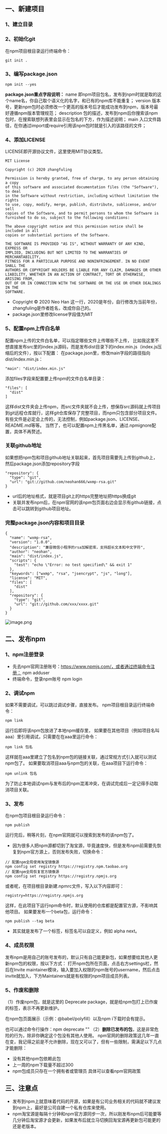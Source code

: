 ## 一、新建项目
### 1、建立目录
### 2、初始化git
在npm项目根目录运行终端命令：
```
git init .
```
### 3、编写package.json
```
npm init --yes
```
**package.json重点字段说明：**
name 即npm项目包名，发布到npm时就是取的这个name名，你自己取个语义化的名字，和已有的npm库不能重复；
version 版本号，更新npm包时必须修改一个更高的版本号后才能成功发布到npm，版本号最好遵循npm版本管理规范；
description 包的描述，发布到npm后你搜索该npm包时，在搜索联想列表里会显示在包名的下方，作为描述说明；
main 入口文件路径，在你通过import或require引用该npm包时就是引入的该路径的文件；
### 4、添加LICENSE
LICENSE即开源协议文件，这里使用MIT协议类型。
```
MIT License

Copyright (c) 2020 zhangfuling

Permission is hereby granted, free of charge, to any person obtaining a copy
of this software and associated documentation files (the "Software"), to deal
in the Software without restriction, including without limitation the rights
to use, copy, modify, merge, publish, distribute, sublicense, and/or sell
copies of the Software, and to permit persons to whom the Software is
furnished to do so, subject to the following conditions:

The above copyright notice and this permission notice shall be included in all
copies or substantial portions of the Software.

THE SOFTWARE IS PROVIDED "AS IS", WITHOUT WARRANTY OF ANY KIND, EXPRESS OR
IMPLIED, INCLUDING BUT NOT LIMITED TO THE WARRANTIES OF MERCHANTABILITY,
FITNESS FOR A PARTICULAR PURPOSE AND NONINFRINGEMENT. IN NO EVENT SHALL THE
AUTHORS OR COPYRIGHT HOLDERS BE LIABLE FOR ANY CLAIM, DAMAGES OR OTHER
LIABILITY, WHETHER IN AN ACTION OF CONTRACT, TORT OR OTHERWISE, ARISING FROM,
OUT OF OR IN CONNECTION WITH THE SOFTWARE OR THE USE OR OTHER DEALINGS IN THE
SOFTWARE.
```

- Copyright © 2020 Neo Han 这一行，2020是年份，自行修改为当前年份，zhangfuling是作者姓名，改成你自己的。
- package.json里修改license字段值为MIT
### 5、配置npm上传白名单
配置npm上传的文件白名单，可以指定哪些文件上传哪些不上传，
比如我这里不想直接发布src里的index.js源码，而是发布dist目录下的index.min.js（index.js压缩后的文件），按以下配置：
在package.json里，修改main字段的路径指向dist/index.min.js：
```
"main": "dist/index.min.js"
```
添加files字段来配置要上传npm的文件白名单目录：
```
"files": [
  "dist"
]
```
这样dist文件夹会上传npm，而src文件夹就不会上传，想保存src源码就上传项目到git远程仓库就行，这样git仓库保存了完整项目，而npm只包含部分项目文件。
有些文件是必定会上传的，无法控制，例如package.json、LICENSE、README.md等等。
当然了，也可以配置npm上传黑名单，通过.npmignore配置，具体不再赘述。
### 关联github地址
如果想把npm包和项目github地址关联起来，首先项目需要先上传到github上，然后package.json添加repository字段
```
"repository": {
  "type": "git",
  "url": "git://github.com/neohan666/wxmp-rsa.git"
}
```

- url后的地址格式，就是项目git上的https完整地址把https换成git
- 关联并发布npm后，在npm官网的该npm包页面右边会显示有github链接，点击可以跳转到github项目地址。
### 完整package.json内容和项目目录
```
{
  "name": "wxmp-rsa",
  "version": "1.0.0",
  "description": "兼容微信小程序的rsa加解密库，支持超长文本和中文字符",
  "author": "neohan",
  "main": "dist/index.js",
  "scripts": {
    "test": "echo \"Error: no test specified\" && exit 1"
  },
  "keywords": ["wxmp", "rsa", "jsencrypt", "js", "long"],
  "license": "MIT",
  "files": [
    "dist"
  ],
  "repository": {
    "type": "git",
    "url": "git://github.com/xxx/xxxx.git"
  }
}
```
![image.png](https://cdn.nlark.com/yuque/0/2022/png/292785/1654762576220-ebfb1f80-d712-40a0-b72d-bfd8ba615d11.png#clientId=ue306e734-9531-4&from=paste&height=199&id=u6053376a&name=image.png&originHeight=199&originWidth=191&originalType=binary&ratio=1&rotation=0&showTitle=false&size=10479&status=done&style=none&taskId=ub635b870-6084-429d-a098-02326c571b2&title=&width=191)
## 二、发布npm
### 1、npm注册登录

- 先去npm官网注册账号：https://www.npmjs.com/，或者通过终端命令注册： npm adduser
- 终端命令，登录npm账号 npm login
### 2、调试npm 
如果不需要调试，可以跳过调试步骤，直接发布。
npm项目根目录运行终端命令：
```
npm link
```
运行后即将该npm包放进了本地npm缓存里， 
如果要在其他项目（例如项目名叫aaa）里引用调试，只需要在在aaa里运行命令：
```
npm link 包名
```
这样就在aaa里建立了包名到npm包的链接关联，通过常规方式引入就可以测试npm包了。
如果要取消项目aaa与npm包的关联，在aaa项目下运行命令：
```
npm unlink 包名
```
为了防止本地调试npm与发布后的npm混淆冲突，在调试完成后一定记得手动取消项目关联。
### 3、发布
在npm包项目根目录运行命令：
```
npm publish
```
运行完后，稍等片刻，在npm官网就可以搜索到发布的该npm包了。

- 因为很多人把npm源都切到了淘宝源，毕竟速度快，但是发布npm前需要先恢复到npm官方源上，否则发布失败，切换命令：
```
// 配置npm全局使用淘宝镜像源
npm config set registry https://registry.npm.taobao.org
// 配置npm全局恢复官方镜像源
npm config set registry https://registry.npmjs.org
```
或者呢，在项目根目录新建.npmrc文件，写入以下内容即可：
```
registry=https://registry.npmjs.org
```
这样，在此项目下运行npm命令时，默认使用的仓库都是配置官方源，不影响其他项目。
如果要发布一个beta包，运行命令：
```
npm publish --tag beta
```

- 其实就是发布了一个标签，标签名可以自定义，例如 alpha next。
### 4、成员权限
发布npm是用自己的账号发布的，默认只有自己能更新包，如果想要给其他人更新npm包的权限，按以下方式：
打开npm包所在页面，点击右方settings栏，然后在Invite maintainer模块，输入要加入权限的npm账号的username，然后点击invite就加入，下方Maintainers就是有权限的npm项目成员列表。
### 5、作废和删除
（1）作废npm包，就是这里的 Deprecate package，就是给npm包打上已作废的标签，表示不再更新维护。

在npm包页面展示（示例：@babel/polyfill）以及npm i下载时会有提示。

也可以通过命令行操作：npm deprecate <package-name> "<message>"
（2）**删除已发布的包**，这是非常危险的行为，除非你确定这个包没有其他人使用。
npm官网的删除政策这几年一直在变，我记得之前是不允许删除，现在又可以了，但有一些限制，需满足以下几点才能删除：

- 没有其他npm包依赖此包
- 上一周的npm下载量不超过300
- npm包成员只存在一个拥有者或管理员
具体可以查看npm官网政策
## 三、注意点

- 发布到npm上就意味着代码的开源，如果是有公司业务相关的代码就不建议发到npm上，最好是公司自建一个私有仓库来使用。
- npm淘宝源是每隔十分钟和npm官方源同步一次，所以刚发布npm后可能要等几分钟后淘宝源才会更新，如果发布后就立马切换回淘宝源再更新包可能更的还是老版本。
